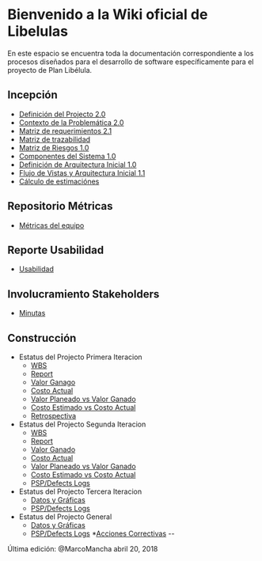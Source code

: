 # Bienvenido a la Wiki oficial de Libelulas
En este espacio se encuentra toda la documentación correspondiente a los procesos diseñados para el desarrollo de software específicamente para el proyecto de Plan Libélula.

## Incepción
* [Definición del Projecto 2.0](https://github.com/CaveLabs-1/Libelulas-Wiki/blob/master/Documentacion/Project%20Definition.pdf)
* [Contexto de la Problemática 2.0](https://github.com/CaveLabs-1/Libelulas-Wiki/blob/master/Documentacion/Project%20Proposal.pdf)
* [Matriz de requerimientos 2.1](https://github.com/CaveLabs-1/Libelulas-Wiki/blob/master/Documentacion/User%20Stories%20-%20Sheet1.csv)
* [Matriz de trazabilidad ](https://github.com/CaveLabs-1/Libelulas-Wiki/blob/master/Documentacion/Matriz%20de%20Trazabilidad%20(1).xlsx)
* [Matriz de Riesgos 1.0](https://github.com/CaveLabs-1/Libelulas-Wiki/blob/master/Documentacion/Matriz%20de%20riesgos.xlsx.pdf)
* [Componentes del Sistema 1.0](https://github.com/CaveLabs-1/Libelulas-Wiki/blob/master/Documentacion/Componentes%20del%20Sistema.pdf)
* [Definición de Arquitectura Inicial 1.0](https://github.com/CaveLabs-1/Libelulas-Wiki/blob/master/Documentacion/Definici%C3%B3n%20Arquitectura.pdf)
* [Flujo de Vistas y Arquitectura Inicial 1.1](https://github.com/CaveLabs-1/Libelulas-Wiki/blob/master/Documentacion/Flujo%20de%20Vista%20y%20Arquitectura%20Incial1_1.pdf)
* [Cálculo de estimaciónes](https://github.com/CaveLabs-1/Libelulas-Wiki/blob/master/Documentacion/Calculo%20de%20Estimaciones%20-%20Lib%C3%A9lulas.csv)

## Repositorio Métricas
* [Métricas del equipo](https://github.com/CaveLabs-1/Libelulas-Wiki/blob/master/Documentacion/Modelo%20Goal%20Question%20Metric%20.pdf)

## Reporte Usabilidad
* [Usabilidad](https://github.com/CaveLabs-1/Libelulas-Wiki/blob/master/Documentacion/Resultados%20Plantilla%20Heurística.pdf)

## Involucramiento Stakeholders
* [Minutas](https://github.com/CaveLabs-1/Libelulas-Wiki/tree/master/Minutas)


## Construcción
* Estatus del Projecto Primera Iteracion
  * [WBS](https://github.com/CaveLabs-1/Libelulas-Wiki/blob/master/Documentacion/Estatus%20Proyecto%20Libelula%20(Iteraci%C3%B3n%201)%20-%20WBS.csv)
  * [Report](https://github.com/CaveLabs-1/Libelulas-Wiki/blob/master/Documentacion/Estatus%20Proyecto%20Libelula%20(Iteraci%C3%B3n%201)%20-%20Report%20.csv)
  * [Valor Ganago](https://github.com/CaveLabs-1/Libelulas-Wiki/blob/master/Documentacion/Estatus%20Proyecto%20Libelula%20(Iteraci%C3%B3n%201)%20-%20EV.csv)
  * [Costo Actual](https://github.com/CaveLabs-1/Libelulas-Wiki/blob/master/Documentacion/Estatus%20Proyecto%20Libelula%20(Iteraci%C3%B3n%201)%20-%20AC.csv)
  * [Valor Planeado vs Valor Ganado](https://github.com/CaveLabs-1/Libelulas-Wiki/blob/master/Documentacion/Estatus%20Proyecto%20Libelula%20(Iteraci%C3%B3n%201)%20-%20PV%20vs%20EV.pdf)
  * [Costo Estimado vs Costo Actual](https://github.com/CaveLabs-1/Libelulas-Wiki/blob/master/Documentacion/Estatus%20Proyecto%20Libelula%20(Iteraci%C3%B3n%201)%20-%20EC%20vs%20AC.pdf)
  * [Retrospectiva](https://github.com/CaveLabs-1/Libelulas-Wiki/blob/master/Documentacion/Cierre%20de%20Iteraci%C3%B3n.pdf)
* Estatus del Projecto Segunda Iteracion
  * [WBS](https://github.com/CaveLabs-1/Libelulas-Wiki/blob/master/Documentacion/Estatus%20Proyecto%20Libelula%20(Iteraci%C3%B3n%202)%20-%20WBS.csv)
  * [Report](https://github.com/CaveLabs-1/Libelulas-Wiki/blob/master/Documentacion/Estatus%20Proyecto%20Libelula%20(Iteraci%C3%B3n%202)%20-%20Report%20.csv)
  * [Valor Ganado](https://github.com/CaveLabs-1/Libelulas-Wiki/blob/master/Documentacion/Estatus%20Proyecto%20Libelula%20(Iteraci%C3%B3n%202)%20-%20EV.csv)
  * [Costo Actual](https://github.com/CaveLabs-1/Libelulas-Wiki/blob/master/Documentacion/Estatus%20Proyecto%20Libelula%20(Iteraci%C3%B3n%202)%20-%20AC.csv)
  * [Valor Planeado vs Valor Ganado](https://github.com/CaveLabs-1/Libelulas-Wiki/blob/master/Documentacion/Estatus%20Proyecto%20Libelula%20(Iteraci%C3%B3n%202)%20-%20PV%20vs%20EV.pdf)
  * [Costo Estimado vs Costo Actual](https://github.com/CaveLabs-1/Libelulas-Wiki/blob/master/Documentacion/Estatus%20Proyecto%20Libelula%20(Iteraci%C3%B3n%202)%20-%20EC%20vs%20AC.pdf)
  * [PSP/Defects Logs](https://cavelabs.herokuapp.com/proyectos/detalle_proyecto/2)
 * Estatus del Projecto Tercera Iteracion
   * [Datos y Gráficas](https://github.com/CaveLabs-1/Libelulas-Wiki/blob/master/Documentacion/Estatus%20Proyecto%20Libelula%20(Iteración%203).pdf)
   * [PSP/Defects Logs](https://cavelabs.herokuapp.com/proyectos/detalle_proyecto/2)
* Estatus del Projecto General
  * [Datos y Gráficas](https://github.com/CaveLabs-1/Libelulas-Wiki/blob/master/Documentacion/Estatus%20General%20Plan%20Libelulas.pdf)
  * [PSP/Defects Logs](https://cavelabs.herokuapp.com/proyectos/detalle_proyecto/2)
 *[Acciones Correctivas](https://github.com/CaveLabs-1/Libelulas-Wiki/blob/master/Documentacion/Acciones%20Correctivas.odt?raw=true)
--

Última edición: @MarcoMancha abril 20, 2018
